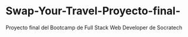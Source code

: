 # Swap-Your-Travel-Proyecto-final-
Proyecto final del Bootcamp de Full Stack Web Developer de Socratech
